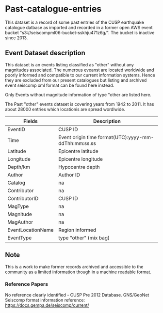 # Past-catalogue-entries
This dataset is a record of some past entries of the CUSP earthquake catalogue datbase as imported and recorded in a former open AWS event bucket "s3://seiscompml06-bucket-sskhju471z6g/". The bucket is inactive since 2013. 

## Event Dataset description
This dataset is an events listing classified as "other" without any magnitudes associated. The numerous eveanst are located worldwide and poorly informed  and compatible to our current information systems. Hence they are excluded from our present catalogues but listing and archived event seiscomp xml format can be found here instead.

Only Events without magnitude information of type "other are listed here.

The Past "other" events dataset is covering years from 1942 to 2011. It has about 28000  entries which locationis are spread wordlwide.  

Fields | Description |
-------| ----------- |
EventID | CUSP ID
Time | Event origin time format(UTC):yyyy-mm-ddThh:mm:ss.ss
Latitude | Epicentre latitude  
Longitude | Epicentre longitude 
Depth/km | Hypocentre depth 
Author | Author ID 
Catalog |  na
Contributor | na
ContributorID | CUSP ID
MagType | na
Magnitude | na
MagAuthor | na 
EventLocationName | Region informed
EventType | type "other" (mix bag)

## Note
This is a work to make former records archived and accessible to the community as a limited information though in a  machine readable format.

### Reference Papers
No reference clearly identified - CUSP Pre 2012 Database. GNS/GeoNet
Seiscomp format information reference:  https://docs.gempa.de/seiscomp/current/ 
